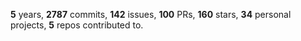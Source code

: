 **5** years, **2787** commits, **142** issues, **100** PRs, **160** stars, **34** personal projects, **5** repos contributed to.

